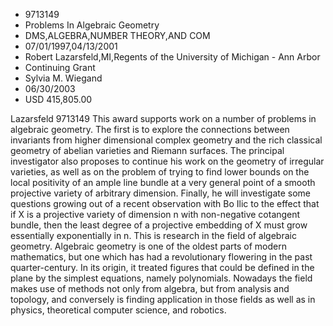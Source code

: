 
* 9713149
* Problems In Algebraic Geometry
* DMS,ALGEBRA,NUMBER THEORY,AND COM
* 07/01/1997,04/13/2001
* Robert Lazarsfeld,MI,Regents of the University of Michigan - Ann Arbor
* Continuing Grant
* Sylvia M. Wiegand
* 06/30/2003
* USD 415,805.00

Lazarsfeld 9713149 This award supports work on a number of problems in algebraic
geometry. The first is to explore the connections between invariants from higher
dimensional complex geometry and the rich classical geometry of abelian
varieties and Riemann surfaces. The principal investigator also proposes to
continue his work on the geometry of irregular varieties, as well as on the
problem of trying to find lower bounds on the local positivity of an ample line
bundle at a very general point of a smooth projective variety of arbitrary
dimension. Finally, he will investigate some questions growing out of a recent
observation with Bo Ilic to the effect that if X is a projective variety of
dimension n with non-negative cotangent bundle, then the least degree of a
projective embedding of X must grow essentially exponentially in n. This is
research in the field of algebraic geometry. Algebraic geometry is one of the
oldest parts of modern mathematics, but one which has had a revolutionary
flowering in the past quarter-century. In its origin, it treated figures that
could be defined in the plane by the simplest equations, namely polynomials.
Nowadays the field makes use of methods not only from algebra, but from analysis
and topology, and conversely is finding application in those fields as well as
in physics, theoretical computer science, and robotics.
